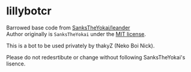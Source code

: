 # lillybotcr

Barrowed base code from [SanksTheYokai/leander](https://github.com/SanksTheYokai/leander)   
Author originally is `SanksTheYokai` under the [MIT license](https://github.com/SanksTheYokai/leander/blob/master/LICENSE).

This is a bot to be used privately by thakyZ (Neko Boi Nick).

Please do not redesrtibute or change without following SanksTheYokai's lisence.
